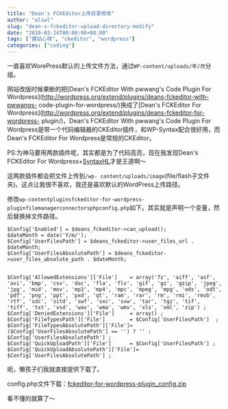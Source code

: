 ```yaml
---
title: "Dean's FCKEditor上传目录修改"
author: "alswl"
slug: "dean-s-fckeditor-upload-directory-modify"
date: "2010-03-24T00:00:00+08:00"
tags: ["建站心得", "ckeditor", "wordpress"]
categories: ["coding"]
---
```


一直喜欢WorePress默认的上传文件方法，通过`WP-content/uploads/年/月`分组。

网站改版时候果断的把[Dean's FCKEditor With pwwang's Code Plugin For Wordpress](http://wordpress.org/extend/plugins/deans-fckeditor-with-pwwangs-
code-plugin-for-wordpress/)换成了[Dean's FCKEditor For Wordpress](http://wordpress.org/extend/plugins/deans-fckeditor-for-wordpress- plugin/)，Dean's FCKEditor With pwwang's Code Plugin For
Wordpress是带一个代码编辑器的CKEditor插件，和WP-Syntax配合很好用，而Dean's FCKEditor For
Wordpress是常规的CKEditor。

PS:为神马要用两款插件呢，其实都是为了代码高亮，现在我发现Dean's FCKEditor For
Wordpress+[SyntaxHL](http://github.com/RichGuk/syntaxhl)才是王道啊～

这两款插件都会把文件上传到`/wp-
content/uploads/image`(file/flash子文件夹)。这点让我很不喜欢，我还是喜欢默认的WordPress上传路径。

修改`wp-contentpluginsfckeditor-for-wordpress-
pluginfilemanagerconnectorsphpconfig.php`如下。其实就是声明一个变量，然后替换掉文件路径。

    
    $Config['Enabled'] = $deans_fckeditor->can_upload();
    $dateMonth = date('Y/m/');
    $Config['UserFilesPath'] = $deans_fckeditor->user_files_url . $dateMonth;
    $Config['UserFilesAbsolutePath'] = $deans_fckeditor->user_files_absolute_path . $dateMonth;
    
    
    $Config['AllowedExtensions']['File']	= array('7z', 'aiff', 'asf', 'avi', 'bmp', 'csv', 'doc', 'fla', 'flv', 'gif', 'gz', 'gzip', 'jpeg', 'jpg', 'mid', 'mov', 'mp3', 'mp4', 'mpc', 'mpeg', 'mpg', 'ods', 'odt', 'pdf', 'png', 'ppt', 'pxd', 'qt', 'ram', 'rar', 'rm', 'rmi', 'rmvb', 'rtf', 'sdc', 'sitd', 'swf', 'sxc', 'sxw', 'tar', 'tgz', 'tif', 'tiff', 'txt', 'vsd', 'wav', 'wma', 'wmv', 'xls', 'xml', 'zip') ;
    $Config['DeniedExtensions']['File']		= array() ;
    $Config['FileTypesPath']['File']		= $Config['UserFilesPath']  ;
    $Config['FileTypesAbsolutePath']['File']= ($Config['UserFilesAbsolutePath'] == '') ? '' : $Config['UserFilesAbsolutePath'] ;
    $Config['QuickUploadPath']['File']		= $Config['UserFilesPath'] ;
    $Config['QuickUploadAbsolutePath']['File']= $Config['UserFilesAbsolutePath'] ;

呃，懒孩子们我就直接提供下载了。

config.php文件下载：[fckeditor-for-wordpress-plugin_config.zip](https://4ocf5n.dijingchao.com/upload_dropbox/201003/fckeditor-for-wordpress-plugin_config.zip)

看不懂的就算了～

